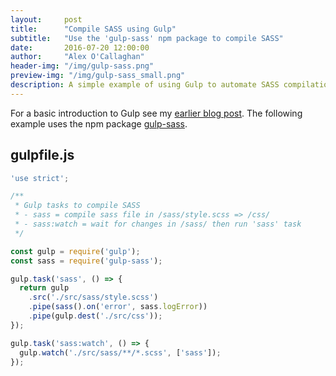 ```yaml
---
layout:     post
title:      "Compile SASS using Gulp"
subtitle:   "Use the 'gulp-sass' npm package to compile SASS"
date:       2016-07-20 12:00:00
author:     "Alex O'Callaghan"
header-img: "/img/gulp-sass.png"
preview-img: "/img/gulp-sass_small.png"
description: A simple example of using Gulp to automate SASS compilation
---
```


For a basic introduction to Gulp see my [earlier blog post](/2016/07/16/gulp/). The following example uses the npm package [gulp-sass](https://github.com/dlmanning/gulp-sass).

## gulpfile.js

```javascript
'use strict';

/**
 * Gulp tasks to compile SASS
 * - sass = compile sass file in /sass/style.scss => /css/
 * - sass:watch = wait for changes in /sass/ then run 'sass' task
 */

const gulp = require('gulp');
const sass = require('gulp-sass');

gulp.task('sass', () => {
  return gulp
    .src('./src/sass/style.scss')
    .pipe(sass().on('error', sass.logError))
    .pipe(gulp.dest('./src/css'));
});

gulp.task('sass:watch', () => {
  gulp.watch('./src/sass/**/*.scss', ['sass']);
});
```
